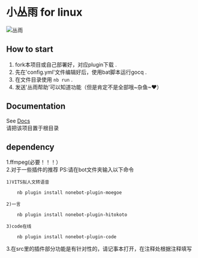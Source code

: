 # **小丛雨** for linux

![丛雨](https://github.com/hhu233/nb/blob/main/data/images/fabing.jpg)

## How to start

1. fork本项目或自己部署好，对应plugin下载 .
2. 先在'config.yml'文件编辑好后，使用bat脚本运行gocq . 
3. 在文件目录使用 `nb run` .
4. 发送'丛雨帮助'可以知道功能（但是肯定不是全部哦~杂鱼~❤）
## Documentation

See [Docs](https://v2.nonebot.dev/)<br>
请把该项目置于根目录

## dependency<br>

1.ffmpeg(必要！！！）<br>
2.对于一些插件的推荐
PS:请在bot文件夹输入以下命令

    1)VITS拟人文转语音
    
        nb plugin install nonebot-plugin-moegoe
        
    2)一言
    
        nb plugin install nonebot-plugin-hitokoto
        
    3)code在线
    
        nb plugin install nonebot-plugin-code
        
       
3.在src里的插件部分功能是有针对性的，请记事本打开，在注释处根据注释填写
